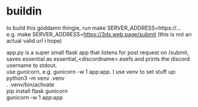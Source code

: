 # buildin

to build this goddamn thingie, run make SERVER_ADDRESS=https://... \
e.g. make SERVER_ADDRESS=https://3ds.web.page/submit (this is not an actual valid url i hope)

app.py is a super small flask app that listens for post request on /submit, saves essential as essential_\<discordname\>.exefs and prints the discord username to stdout. \
use gunicorn, e.g. gunicorn -w 1 app:app. I use venv to set stuff up: \
python3 -m venv .venv \
. .venv/bin/activate \
pip install flask gunicorn \
gunicorn -w 1 app:app